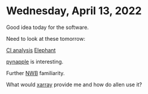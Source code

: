 # Wednesday, April 13, 2022

Good idea today for the software.

Need to look at these tomorrow:

[CI analysis](https://nwb-overview.readthedocs.io/en/latest/tools/caiman/caiman.html#analysistools-caiman)
[Elephant](https://elephant.readthedocs.io/en/latest/)

[pynapple](https://github.com/PeyracheLab/pynapple) is interesting.

Further [NWB](https://nwb-overview.readthedocs.io/en/latest/intro_to_nwb/3_basic_neurodata_types.html) familiarity.

What would [xarray](https://xarray.pydata.org/en/stable/index.html) provide me and how do allen use it?
